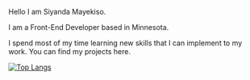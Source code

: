 Hello I am Siyanda Mayekiso. 

 I am a Front-End Developer based in Minnesota.
 
 I spend most of my time learning new skills that I can implement to my work. You can find my projects here.
 
 [![Top Langs](https://github-readme-stats-git-masterrstaa-rickstaa.vercel.app/api/top-langs/?username=SiyandaMaykiso)](https://github.com/SiyandaMaykiso/github-readme-stats)
 
